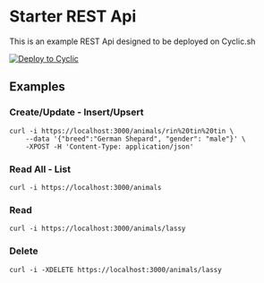 # Starter REST Api

This is an example REST Api designed to be deployed on Cyclic.sh

[![Deploy to Cyclic](https://deploy.cyclic.app/button.svg)](https://deploy.cyclic.app/)


## Examples

### Create/Update - Insert/Upsert

```shell
curl -i https://localhost:3000/animals/rin%20tin%20tin \
    --data '{"breed":"German Shepard", "gender": "male"}' \
    -XPOST -H 'Content-Type: application/json'
```

### Read All - List

```shell
curl -i https://localhost:3000/animals
```

### Read

```shell
curl -i https://localhost:3000/animals/lassy
```

### Delete

```shell
curl -i -XDELETE https://localhost:3000/animals/lassy
```

